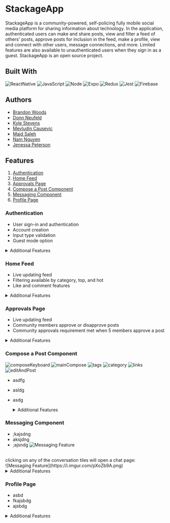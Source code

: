 # StackageApp

StackageApp is a community-powered, self-policing fully mobile social media platform for sharing information about technology. In the application, authenticated users can make and share posts, view and filter a feed of others' posts, approve posts for inclusion in the feed, make a profile, view and connect with other users, message connections, and more. Limited features are also available to unauthenticated users when they sign in as a guest. StackageApp is an open source project.

## Built With

![ReactNative](https://img.shields.io/badge/React_Native-20232A?style=for-the-badge&logo=react&logoColor=61DAFB)
![JavaScript](https://img.shields.io/badge/JavaScript-323330?style=for-the-badge&logo=javascript&logoColor=F7DF1E)
![Node](https://img.shields.io/badge/Node.js-339933?style=for-the-badge&logo=nodedotjs&logoColor=white)
![Expo](https://img.shields.io/badge/Expo-1B1F23?style=for-the-badge&logo=expo&logoColor=white)
![Redux](https://img.shields.io/badge/Redux-593D88?style=for-the-badge&logo=redux&logoColor=white)
![Jest](https://img.shields.io/badge/Jest-C21325?style=for-the-badge&logo=jest&logoColor=white)
![Firebase](https://img.shields.io/badge/firebase-ffca28?style=for-the-badge&logo=firebase&logoColor=black)

## Authors

- [Brandon Woods](https://github.com/brawoods)
- [Donn Neufeld](https://github.com/ForeDaddy)
- [Kyle Stevens](https://github.com/kylestevens32)
- [Mevludin Causevic](https://github.com/mevcaus)
- [Majd Saleh](https://github.com/MSCS22)
- [Nam Nguyen](https://github.com/nnguye47)
- [Jenessa Peterson](https://github.com/Jenessap)

## Features

1. [Authentication](#Authentication)
2. [Home Feed](#Home-Feed)
3. [Approvals Page](#Approvals-Page)
4. [Compose a Post Component](#Compose-a-Post-Component)
5. [Messaging Component](#Messaging-Component)
6. [Profile Page](#Profile-Page)

### Authentication

- User sign-in and authentication
- Account creation
- Input type validation
- Guest mode option
<details>
  <summary>Additional Features</summary>
	<ul>
	  <li>asdfs</li>
		<li>asdg</li>
	  <li>asdgasd</li>
		<li>asdg</li>
	</ul>
</details>

### Home Feed

- Live updating feed
- Filtering available by category, top, and hot
- Like and comment features

<details>
  <summary>Additional Features</summary>
	<ul>
	  <li>asdfs</li>
		<li>asdg</li>
	  <li>asdgasd</li>
		<li>asdg</li>
	</ul>
</details>

### Approvals Page

- Live updating feed
- Community members approve or disapprove posts
- Community approvals requirement met when 5 members approve a post

<details>
  <summary>Additional Features</summary>
	<ul>
	  <li>asdfs</li>
		<li>asdg</li>
	  <li>asdgasd</li>
		<li>asdg</li>
	</ul>
</details>

### Compose a Post Component

![composeKeyboard](https://media.giphy.com/media/9lxokFo3oiekkHhkll/giphy.gif)
![mainCompose](https://media.giphy.com/media/tFqVVKdP94T6M1hJ3l/giphy.gif)
![tags](https://media.giphy.com/media/v3erTp2CSjUwVb5D38/giphy.gif)
![category](https://media.giphy.com/media/L0aQJMvVaKqXK7XhMW/giphy.gif)
![links](https://media.giphy.com/media/2mw1bAJFLZTOHr8mdB/giphy.gif)
![editAndPost](https://media.giphy.com/media/zmr9znlnJO8DvCbNq6/giphy.gif)

- asdfg
- asldg
- asdg

    <details>
    <summary>Additional Features</summary>
  	<ul>
  	  <li>asdfs</li>
  		<li>asdg</li>
  	  <li>asdgasd</li>
  		<li>asdg</li>
      ![StackageComposeLarge__AdobeExpress_AdobeExpress_AdobeExpress](https://user-images.githubusercontent.com/7408367/235322172-35122d53-da18-4814-b448-e29882a9f626.gif)

      </ul>

  </details>

### Messaging Component

- ;kajsdng
- aksjdng
- ;ajsndg
![Messaging Feature](https://i.imgur.com/sjYQATO.png)
<br>
clicking on any of the conversation tiles will open a chat page:
<br>
![Messaging Feature](https://i.imgur.com/pXoZb9A.png)
<br>

  <details>
  <summary>Additional Features</summary>
	<ul>
	  <li>asdfs</li>
		<li>asdg</li>
	  <li>asdgasd</li>
		<li>asdg</li>
	</ul>
</details>

### Profile Page

- asbd
- fkajsbdg
- ajsbdg

<details>
  <summary>Additional Features</summary>
	<ul>
	  <li>asdfs</li>
		<li>asdg</li>
	  <li>asdgasd</li>
		<li>asdg</li>
	</ul>
</details>
